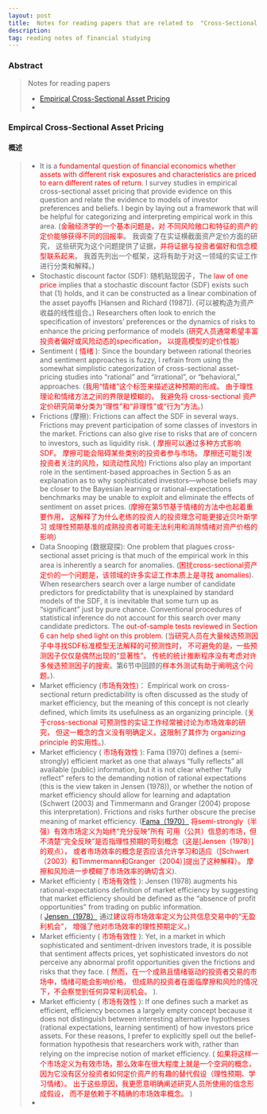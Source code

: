 ```yaml
---
layout: post 
title:  Notes for reading papers that are related to  "Cross-Sectional Asset Pricing" 
description:    
tag: reading notes of financial studying
---
```


### Abstract
> Notes for reading papers
> * [Empirical Cross-Sectional 
Asset Pricing](https://cpb-us-w2.wpmucdn.com/voices.uchicago.edu/dist/f/575/files/2020/07/EmpiricalCSAP.pdf)
> * []() 
>

### Empircal Cross-Sectional Asset Pricing

#### 概述

> * It is a <font color=red>fundamental question of financial economics 
whether assets with different risk exposures and characteristics are priced 
to earn different rates of return</font>. 
I survey studies in empirical cross-sectional asset pricing that provide evidence 
on this question and relate the evidence to models of investor preferences and beliefs. 
I begin by laying out a framework that will be helpful for categorizing 
and interpreting empirical work in this area.
(<font color=red>金融经济学的一个基本问题是，对
不同风险敞口和特征的资产的定价能够获得不同的回报率</font>。
我调查了在实证横截面资产定价方面的研究，
这些研究为这个问题提供了证据，<font color=red>并将证据与投资者偏好和信念模型联系起来</font>。
我首先列出一个框架，这将有助于对这一领域的实证工作进行分类和解释。)
> * Stochastic discount factor (SDF): 随机贴现因子，The <font color=red>law of one price</font> 
implies that a stochastic discount factor (SDF) exists such that (1) holds, 
and it can be constructed as a linear combination of the asset payoffs [Hansen and Richard (1987]).
(可以被构造为资产收益的线性组合。) 
Researchers often look to enrich the specification of investors’ preferences 
or the dynamics of risks to enhance the pricing performance of models
(<font color=red>研究人员通常希望丰富投资者偏好或风险动态的specification，
以提高模型的定价性能</font>)
> * Sentiment (<font color=red> 情绪 </font>): 
Since the boundary between rational theories and sentiment approaches is fuzzy,
I refrain from using the somewhat simplistic categorization 
of cross-sectional asset-pricing studies into “rational” and “irrational”, 
or “behavioral,” approaches. (<font color=red>我用“情绪”这个标签来描述这种预期的形成。
由于理性理论和情绪方法之间的界限是模糊的，
我避免将 cross-sectional 资产定价研究简单分类为“理性”和“非理性”或“行为”方法。</font>)
> * Frictions (摩擦):  Frictions can affect the SDF in several ways. 
Frictions may prevent participation of some classes of investors 
in the market. Frictions can also give rise to risks 
that are of concern to investors, such as liquidity risk. 
(<font color=red> 摩擦可以通过多种方式影响SDF。
摩擦可能会阻碍某些类别的投资者参与市场。
摩擦还可能引发投资者关注的风险，如流动性风险</font>)
Frictions also play an important role in the sentiment-based 
approaches in Section 5 as an explanation as to 
why sophisticated investors—whose beliefs may be closer to the Bayesian learning 
or rational-expectations benchmarks may be unable to exploit and 
eliminate the effects of sentiment on asset prices.
(<font color=red>摩擦在第5节基于情绪的方法中也起着重要作用，
这解释了为什么老练的投资人的投资理念可能更接近贝叶斯学习
或理性预期基准的成熟投资者可能无法利用和消除情绪对资产价格的影响</font>)
> * Data Snooping (数据窥探): 
One problem that plagues cross-sectional asset pricing is that 
much of the empirical work in this area is inherently a search for anomalies.
(<font color=red>困扰cross-sectional资产定价的一个问题是，该领域的许多实证工作本质上是寻找 anomalies</font>).
When researchers search over a large number 
of candidate predictors for predictability 
that is unexplained by standard models of the SDF, 
it is inevitable that some turn up as “significant” just by pure chance.
Conventional procedures of statistical inference 
do not account for this search over many candidate predictors. 
The <font color=red>out-of-sample tests reviewed in Section 6 can help shed light on this problem</font>.
(<font color=red>当研究人员在大量候选预测因子中寻找SDF标准模型无法解释的可预测性时，
不可避免的是，一些预测因子仅仅是偶然出现的“显著性”。
传统的统计推断程序没有考虑对许多候选预测因子的搜索</font>。第6节中回顾的<font color=red>样本外测试有助于阐明这个问题</font>。).
> * Market efficiency (<font color=red>市场有效性</font>)：
Empirical work on cross-sectional return predictability 
is often discussed as the study of market efficiency, 
but the meaning of this concept is not clearly defined, 
which limits its usefulness as an organizing principle.
(<font color=red>关于cross-sectional 可预测性的实证工作经常被讨论为市场效率的研究，
但这一概念的含义没有明确定义，这限制了其作为 organizing principle 的实用性。</font>). 
> * Market efficiency (<font color=red> 市场有效性 </font>):
Fama (1970) defines a (semi-strongly) efficient market as one that always “fully reflects” 
all available (public) information, but it is not clear whether “fully reflect” refers to 
the demanding notion of rational expectations (this is the view taken in Jensen (1978)), 
or whether the notion of market efficiency should allow 
for learning and adaptation (Schwert (2003) and Timmermann and Granger (2004) propose 
this interpretation). 
Frictions and risks further obscure the precise meaning of market efficiency.
([Fama（1970）](https://doi.org/10.2307/2325486) <font color=red>将semi-strongly（半强）有效市场定义为始终“充分反映”所有
可用（公共）信息的市场，但不清楚“完全反映”是否指理性预期的苛刻概念（这是[Jensen（1978）]的观点），
或者市场效率的概念是否应该允许学习和适应（[Schwert（2003）和Timmermann和Granger（2004）]提出了这种解释）。
摩擦和风险进一步模糊了市场效率的确切含义</font>). 
> * Market efficienty (<font color=red> 市场有效性 </font>): 
Jensen (1978) augments his rational-expectations definition of market efficiency by suggesting that market efficiency should be defined 
as the “absence of profit opportunities” from trading on public information.  
( [Jensen（1978）](https://doi.org/10.1016/0304-405X(78)90025-9) 
通过<font color=red>建议将市场效率定义为公共信息交易中的“无盈利机会”，
增强了他对市场效率的理性预期定义。</font>)
> * Market efficienty (<font color=red> 市场有效性 </font>): 
Yet, in a market in which sophisticated and sentiment-driven investors trade, 
it is possible that sentiment affects prices, yet sophisticated investors do not 
perceive any abnormal profit opportunities given the frictions and risks that they face.
(<font color=red> 然而，在一个成熟且情绪驱动的投资者交易的市场中，情绪可能会影响价格，
但成熟的投资者在面临摩擦和风险的情况下，不会察觉到任何异常利润机会。 </font>). 
> * Market efficienty (<font color=red> 市场有效性 </font>): 
If one defines such a market as efficient, 
efficiency becomes a largely empty concept because it does not distinguish 
between interesting alternative hypotheses (rational expectations, learning sentiment) 
of how investors price assets. 
For these reasons, I prefer to explicitly spell out the belief-formation hypothesis 
that researchers work with, 
rather than relying on the imprecise notion of market efficiency.
(<font color=red> 如果将这样一个市场定义为有效市场，那么效率在很大程度上就是一个空洞的概念，
因为它没有区分投资者如何定价资产的有趣的替代假设（理性预期、学习情绪）。
出于这些原因，我更愿意明确阐述研究人员所使用的信念形成假设，
而不是依赖于不精确的市场效率概念。 </font>)
> * 

